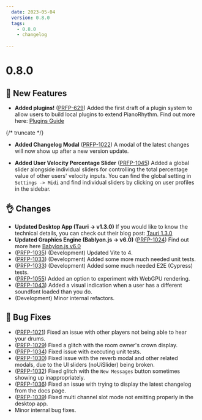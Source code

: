 ```yaml
---
  date: 2023-05-04
  version: 0.8.0
  tags:
    - 0.8.0
    - changelog
  
---
```


# 0.8.0

## :rocket: New Features

- **Added plugins!** ([PRFP-629](https://pianorhythm.myjetbrains.com/youtrack/issue/PRFP-629)) Added the first draft of a plugin system to allow users
to build local plugins to extend PianoRhythm. Find out more here: [Plugins Guide](/advanced-guides/plugins)

{/* truncate */}

- **Added Changelog Modal** ([PRFP-1022](https://pianorhythm.myjetbrains.com/youtrack/issue/PRFP-1022)) A modal of the latest changes will now show up after a new version update.

- **Added User Velocity Percentage Slider** ([PRFP-1045](https://pianorhythm.myjetbrains.com/youtrack/issue/PRFP-1045)) Added a global slider alongside individual sliders for controlling the total percentage value of other users' velocity inputs. You can find the global setting in `Settings -> Midi` and find individual sliders by clicking on user profiles in the sidebar.

## :ok_hand: Changes
- **Updated Desktop App (Tauri -> v1.3.0)** If you would like to know the technical details, you
can check out their blog post: [Tauri 1.3.0](https://tauri.app/blog/2023/05/03/tauri-1-3)
- **Updated Graphics Engine (Bablyon.js -> v6.0)** ([PRFP-1024](https://pianorhythm.myjetbrains.com/youtrack/issue/PRFP-1024)) Find out more here [Babylon.js v6.0](https://babylonjs.medium.com/announcing-babylon-js-6-0-dcb5f1662e3a)
- ([PRFP-1035](https://pianorhythm.myjetbrains.com/youtrack/issue/PRFP-1035)) (Development) Updated Vite to 4.
- ([PRFP-1033](https://pianorhythm.myjetbrains.com/youtrack/issue/PRFP-1033)) (Development) Added some more much needed unit tests.
- ([PRFP-1033](https://pianorhythm.myjetbrains.com/youtrack/issue/PRFP-1033)) (Development) Added some much needed E2E (Cypress) tests.
- ([PRFP-1055](https://pianorhythm.myjetbrains.com/youtrack/issue/PRFP-1055)) Added an option to experiment with WebGPU rendering.
- ([PRFP-1043](https://pianorhythm.myjetbrains.com/youtrack/issue/PRFP-1043)) Added a visual indication when a user has a different soundfont loaded than you do.
- (Development) Minor internal refactors.

## :bug: Bug Fixes
- ([PRFP-1021](https://pianorhythm.myjetbrains.com/youtrack/issue/PRFP-1021)) Fixed an issue with other players not being able to hear your drums.
- ([PRFP-1029](https://pianorhythm.myjetbrains.com/youtrack/issue/PRFP-1029)) Fixed a glitch with the room owner's crown display.
- ([PRFP-1034](https://pianorhythm.myjetbrains.com/youtrack/issue/PRFP-1034)) Fixed issue with executing unit tests.
- ([PRFP-1030](https://pianorhythm.myjetbrains.com/youtrack/issue/PRFP-1030)) Fixed issue with the reverb modal and other related modals, due to the UI sliders (noUiSlider) being broken.
- ([PRFP-1032](https://pianorhythm.myjetbrains.com/youtrack/issue/PRFP-1032)) Fixed glitch with the `New Messages` button sometimes showing up inappropriately.
- ([PRFP-1036](https://pianorhythm.myjetbrains.com/youtrack/issue/PRFP-1036)) Fixed an issue with trying to display the latest changelog from the docs page.
- ([PRFP-1039](https://pianorhythm.myjetbrains.com/youtrack/issue/PRFP-1039)) Fixed multi channel slot mode not emitting properly in the desktop app.
- Minor internal bug fixes.

<!----------------------------------------------->
